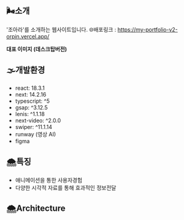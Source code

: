 
## 🌬️소개

'조아라'를 소개하는 웹사이트입니다. 
🌐배포링크 : https://my-portfolio-v2-orpin.vercel.app/

**대표 이미지 (데스크탑버전)** 

## 🌫️개발환경

- react: 18.3.1
- next: 14.2.16
- typescript: ^5
- gsap: ^3.12.5
- lenis: ^1.1.18
- next-video: ^2.0.0
- swiper: ^11.1.14
- runway (영상 AI)
- figma



## 🌨️특징

- 애니메이션을 통한 사용자경험
- 다양한 시각적 자료를 통해 효과적인 정보전달

## 🌨️Architecture
  


